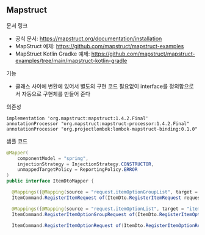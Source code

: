 ## Mapstruct
문서 링크
- 공식 문서: https://mapstruct.org/documentation/installation
- MapStruct 예제: https://github.com/mapstruct/mapstruct-examples
- MapStruct Kotlin Gradke 예제: https://github.com/mapstruct/mapstruct-examples/tree/main/mapstruct-kotlin-gradle

기능
- 클래스 사이에 변환에 있어서 별도의 구현 코드 필요없이 interface를 정의함으로서 자동으로 구현체를 만들어 준다

의존성
```
implementation 'org.mapstruct:mapstruct:1.4.2.Final'
annotationProcessor "org.mapstruct:mapstruct-processor:1.4.2.Final"
annotationProcessor "org.projectlombok:lombok-mapstruct-binding:0.1.0"
```

샘플 코드
```java
@Mapper(
    componentModel = "spring",
    injectionStrategy = InjectionStrategy.CONSTRUCTOR,
    unmappedTargetPolicy = ReportingPolicy.ERROR
)
public interface ItemDtoMapper {

  @Mappings({@Mapping(source = "request.itemOptionGroupList", target = "itemOptionGroupRequestList")})
  ItemCommand.RegisterItemRequest of(ItemDto.RegisterItemRequest request);

  @Mappings({@Mapping(source = "request.itemOptionList", target = "itemOptionRequestList")})
  ItemCommand.RegisterItemOptionGroupRequest of(ItemDto.RegisterItemOptionGroupRequest request);

  ItemCommand.RegisterItemOptionRequest of(ItemDto.RegisterItemOptionRequest request);
```